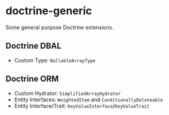 # doctrine-generic
 Some general purpose Doctrine extensions.
## Doctrine DBAL
 * Custom Type: `NullableArrayType`
## Doctrine ORM
 * Custom Hydrator: `SimplifiedArrayHydrator`
 * Entity Interfaces: `WeightedItem` and `ConditionallyDeleteable`
 * Entity Interface/Trait: `KeyValueInterface`/`KeyValueTrait`
